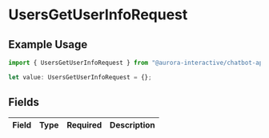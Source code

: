 # UsersGetUserInfoRequest

## Example Usage

```typescript
import { UsersGetUserInfoRequest } from "@aurora-interactive/chatbot-api-sdk/models/operations";

let value: UsersGetUserInfoRequest = {};
```

## Fields

| Field       | Type        | Required    | Description |
| ----------- | ----------- | ----------- | ----------- |
